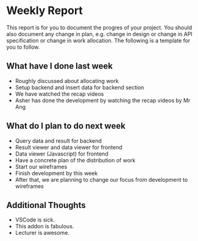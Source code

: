 # Weekly Report

This report is for you to document the progres of your project. You should also document any change in plan, e.g. change in design or change in API specification or change in work allocation. The following is a template for you to follow.

## What have I done last week

-   Roughly discussed about allocating work
-   Setup backend and insert data for backend section
-   We have watched the recap videos
-   Asher has done the development by watching the recap videos by Mr Ang

## What do I plan to do next week
- Query data and result for backend
- Result viewer and data viewer for frontend
- Data viewer (Javascript) for frontend
-   Have a concrete plan of the distribution of work
-   Start our wireframes
-   Finish development by this week
-   After that, we are planning to change our focus from development to wireframes

## Additional Thoughts

-   VSCode is sick.
-   This addon is fabulous.
-   Lecturer is awesome.
